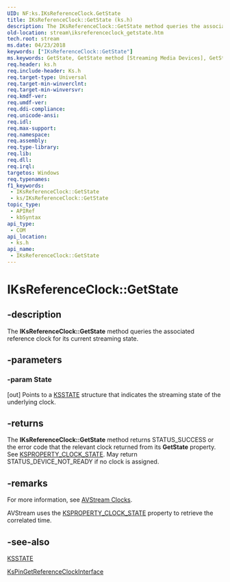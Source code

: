 ```yaml
---
UID: NF:ks.IKsReferenceClock.GetState
title: IKsReferenceClock::GetState (ks.h)
description: The IKsReferenceClock::GetState method queries the associated reference clock for its current streaming state.
old-location: stream\iksreferenceclock_getstate.htm
tech.root: stream
ms.date: 04/23/2018
keywords: ["IKsReferenceClock::GetState"]
ms.keywords: GetState, GetState method [Streaming Media Devices], GetState method [Streaming Media Devices],IKsReferenceClock interface, IKsReferenceClock interface [Streaming Media Devices],GetState method, IKsReferenceClock.GetState, IKsReferenceClock::GetState, avintfc_e2017894-2e83-4091-84b7-5ea793076b29.xml, ks/IKsReferenceClock::GetState, stream.iksreferenceclock_getstate
req.header: ks.h
req.include-header: Ks.h
req.target-type: Universal
req.target-min-winverclnt: 
req.target-min-winversvr: 
req.kmdf-ver: 
req.umdf-ver: 
req.ddi-compliance: 
req.unicode-ansi: 
req.idl: 
req.max-support: 
req.namespace: 
req.assembly: 
req.type-library: 
req.lib: 
req.dll: 
req.irql: 
targetos: Windows
req.typenames: 
f1_keywords:
 - IKsReferenceClock::GetState
 - ks/IKsReferenceClock::GetState
topic_type:
 - APIRef
 - kbSyntax
api_type:
 - COM
api_location:
 - ks.h
api_name:
 - IKsReferenceClock::GetState
---
```


# IKsReferenceClock::GetState


## -description

The <b>IKsReferenceClock::GetState</b> method queries the associated reference clock for its current streaming state.

## -parameters

### -param State 

[out]
Points to a <a href="/windows-hardware/drivers/ddi/ks/ne-ks-ksstate">KSSTATE</a> structure that indicates the streaming state of the underlying clock.

## -returns

The <b>IKsReferenceClock::GetState</b> method returns STATUS_SUCCESS or  the error code that the relevant clock returned from its <b>GetState</b> property. See <a href="/windows-hardware/drivers/stream/ksproperty-clock-state">KSPROPERTY_CLOCK_STATE</a>.  May return STATUS_DEVICE_NOT_READY if no clock is assigned.

## -remarks

For more information, see <a href="/windows-hardware/drivers/stream/avstream-clocks">AVStream Clocks</a>.

AVStream uses the <a href="/windows-hardware/drivers/stream/ksproperty-clock-state">KSPROPERTY_CLOCK_STATE</a> property to retrieve the correlated time.

## -see-also

<a href="/windows-hardware/drivers/ddi/ks/ne-ks-ksstate">KSSTATE</a>



<a href="/windows-hardware/drivers/ddi/ks/nf-ks-kspingetreferenceclockinterface">KsPinGetReferenceClockInterface</a>

